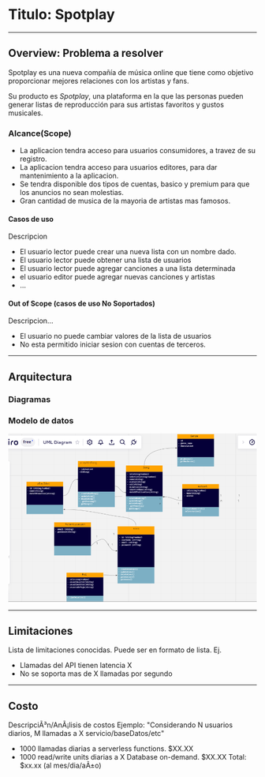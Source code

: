 # Titulo: Spotplay
---
## Overview: Problema a resolver
Spotplay es una nueva compañía de música online que tiene como objetivo proporcionar mejores relaciones con los artistas y fans. 

Su producto es _Spotplay_, una plataforma en la que las personas pueden generar  listas de reproducción para sus artistas favoritos y gustos musicales. 

### Alcance(Scope)
  - La aplicacion tendra acceso para usuarios consumidores, a travez de su registro. 
  - La aplicacion tendra acceso para usuarios editores, para dar mantenimiento a la aplicacion.
  - Se tendra disponible dos tipos de cuentas, basico y premium para que los anuncios no sean molestias.
  - Gran cantidad de musica de la mayoria de artistas mas famosos.


#### Casos de uso
Descripcion
* El usuario lector puede crear una nueva lista con un nombre dado.
* El usuario lector puede obtener una lista de usuarios
* El usuario lector puede agregar canciones a una lista determinada
* el usuario editor puede agregar nuevas canciones y artistas
* ...

#### Out of Scope (casos de uso No Soportados)
Descripcion...
* El usuario no puede cambiar valores de la lista de usuarios
* No esta permitido iniciar sesion con cuentas de terceros.
---
## Arquitectura

### Diagramas


### Modelo de datos
![img](./assets/entidades.PNG)

---
## Limitaciones
Lista de limitaciones conocidas. Puede ser en formato de lista.
Ej.
* Llamadas del API tienen latencia X
* No se soporta mas de X llamadas por segundo
---
## Costo
DescripciÃ³n/AnÃ¡lisis de costos
Ejemplo:
"Considerando N usuarios diarios, M llamadas a X servicio/baseDatos/etc"
* 1000 llamadas diarias a serverless functions. $XX.XX
* 1000 read/write units diarias a X Database on-demand. $XX.XX
Total: $xx.xx (al mes/dia/aÃ±o)